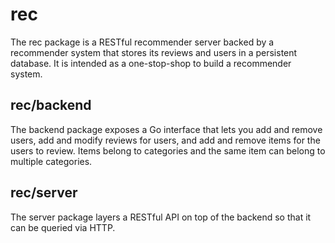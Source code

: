 rec
===

The rec package is a RESTful recommender server backed by a recommender system
that stores its reviews and users in a persistent database. It is intended as a
one-stop-shop to build a recommender system.

rec/backend
-----------

The backend package exposes a Go interface that lets you add and remove users,
add and modify reviews for users, and add and remove items for the users to
review. Items belong to categories and the same item can belong to multiple
categories.

rec/server
----------

The server package layers a RESTful API on top of the backend so that it can be
queried via HTTP.
